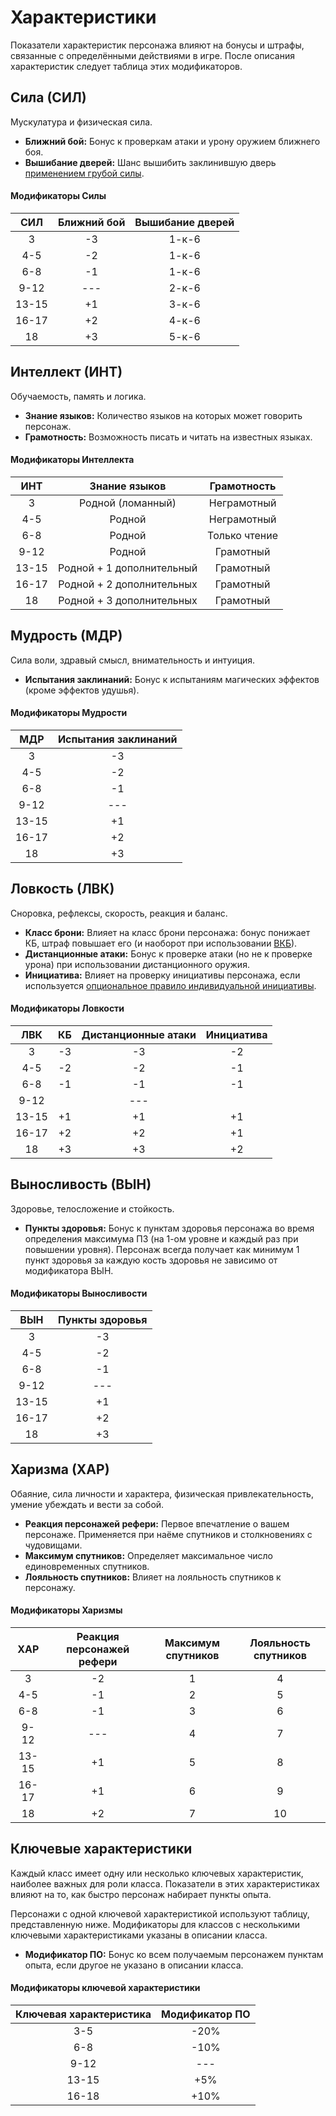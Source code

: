 # Характеристики

Показатели характеристик персонажа влияют на бонусы и штрафы, связанные с определёнными действиями в игре. После описания характеристик следует таблица этих модификаторов.

## Сила (СИЛ)

Мускулатура и физическая сила.

-   **Ближний бой:** Бонус к проверкам атаки и урону оружием ближнего боя.
-   **Вышибание дверей:** Шанс вышибить заклинившую дверь [применением грубой силы](../../adventures/adventuring/dungeon-adventuring#заклинившие-двери).

#### Модификаторы Силы

|  СИЛ  | Ближний бой | Вышибание дверей |
| :---: | :---------: | :--------------: |
|   3   |     -3      |      1-к-6       |
|  4-5  |     -2      |      1-к-6       |
|  6-8  |     -1      |      1-к-6       |
| 9-12  |     ---     |      2-к-6       |
| 13-15 |     +1      |      3-к-6       |
| 16-17 |     +2      |      4-к-6       |
|  18   |     +3      |      5-к-6       |

## Интеллект (ИНТ)

Обучаемость, память и логика.

-   **Знание языков:** Количество языков на которых может говорить персонаж.
-   **Грамотность:** Возможность писать и читать на известных языках.

#### Модификаторы Интеллекта

|  ИНТ  |       Знание языков       |  Грамотность  |
| :---: | :-----------------------: | :-----------: |
|   3   |     Родной (ломанный)     |  Неграмотный  |
|  4-5  |          Родной           |  Неграмотный  |
|  6-8  |          Родной           | Только чтение |
| 9-12  |          Родной           |   Грамотный   |
| 13-15 | Родной + 1 дополнительный |   Грамотный   |
| 16-17 | Родной + 2 дополнительных |   Грамотный   |
|  18   | Родной + 3 дополнительных |   Грамотный   |

## Мудрость (МДР)

Сила воли, здравый смысл, внимательность и интуиция.

-   **Испытания заклинаний:** Бонус к испытаниям магических эффектов (кроме эффектов удушья).

#### Модификаторы Мудрости

|  МДР  | Испытания заклинаний |
| :---: | :------------------: |
|   3   |          -3          |
|  4-5  |          -2          |
|  6-8  |          -1          |
| 9-12  |         ---          |
| 13-15 |          +1          |
| 16-17 |          +2          |
|  18   |          +3          |

## Ловкость (ЛВК)

Сноровка, рефлексы, скорость, реакция и баланс.

-   **Класс брони:** Влияет на класс брони персонажа: бонус понижает КБ, штраф повышает его (и наоборот при использовании [ВКБ](game-statistics#класс-брони-кб)).
-   **Дистанционные атаки:** Бонус к проверке атаки (но не к проверке урона) при использовании дистанционного оружия.
-   **Инициатива:** Влияет на проверку инициативы персонажа, если используется [опциональное правило индивидуальной инициативы](../../adventures/encounters/combat#_2-инициатива).

#### Модификаторы Ловкости

|  ЛВК  | КБ  | Дистанционные атаки | Инициатива |
| :---: | :-: | :-----------------: | :--------: |
|   3   | -3  |         -3          |     -2     |
|  4-5  | -2  |         -2          |     -1     |
|  6-8  | -1  |         -1          |     -1     |
| 9-12  |     |         ---         |            |
| 13-15 | +1  |         +1          |     +1     |
| 16-17 | +2  |         +2          |     +1     |
|  18   | +3  |         +3          |     +2     |

## Выносливость (ВЫН)

Здоровье, телосложение и стойкость.

-   **Пункты здоровья:** Бонус к пунктам здоровья персонажа во время определения максимума ПЗ (на 1-ом уровне и каждый раз при повышении уровня). Персонаж всегда получает как минимум 1 пункт здоровья за каждую кость здоровья не зависимо от модификатора ВЫН.

#### Модификаторы Выносливости

|  ВЫН  | Пункты здоровья |
| :---: | :-------------: |
|   3   |       -3        |
|  4-5  |       -2        |
|  6-8  |       -1        |
| 9-12  |       ---       |
| 13-15 |       +1        |
| 16-17 |       +2        |
|  18   |       +3        |

## Харизма (ХАР)

Обаяние, сила личности и характера, физическая привлекательность, умение убеждать и вести за собой.

-   **Реакция персонажей рефери:** Первое впечатление о вашем персонаже. Применяется при наёме спутников и столкновениях с чудовищами.
-   **Максимум спутников:** Определяет максимальное число единовременных спутников.
-   **Лояльность спутников:** Влияет на лояльность спутников к персонажу.

#### Модификаторы Харизмы

|  ХАР  | Реакция персонажей рефери | Максимум спутников | Лояльность спутников |
| :---: | :-----------------------: | :----------------: | :------------------: |
|   3   |            -2             |         1          |          4           |
|  4-5  |            -1             |         2          |          5           |
|  6-8  |            -1             |         3          |          6           |
| 9-12  |            ---            |         4          |          7           |
| 13-15 |            +1             |         5          |          8           |
| 16-17 |            +1             |         6          |          9           |
|  18   |            +2             |         7          |          10          |

## Ключевые характеристики

Каждый класс имеет одну или несколько ключевых характеристик, наиболее важных для роли класса. Показатели в этих характеристиках влияют на то, как быстро персонаж набирает пункты опыта.

Персонажи с одной ключевой характеристикой используют таблицу, представленную ниже. Модификаторы для классов с несколькими ключевыми характеристиками указаны в описании класса.

-   **Модификатор ПО:** Бонус ко всем получаемым персонажем пунктам опыта, если другое не указано в описании класса.

#### Модификаторы ключевой характеристики

| Ключевая характеристика | Модификатор ПО |
| :---------------------: | :------------: |
|           3-5           |      -20%      |
|           6-8           |      -10%      |
|          9-12           |      ---       |
|          13-15          |      +5%       |
|          16-18          |      +10%      |
